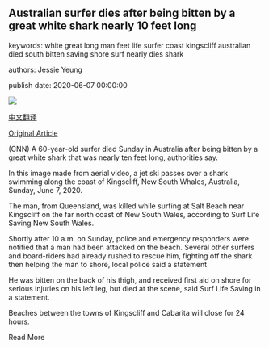 ## Australian surfer dies after being bitten by a great white shark nearly 10 feet long

keywords: white great long man feet life surfer coast kingscliff australian died south bitten saving shore surf nearly dies shark

authors: Jessie Yeung

publish date: 2020-06-07 00:00:00

![](https://cdn.cnn.com/cnnnext/dam/assets/200607021400-shark-attack-nsw-0607-super-tease.jpg)

[中文翻译](Australian%20surfer%20dies%20after%20being%20bitten%20by%20a%20great%20white%20shark%20nearly%2010%20feet%20long_zh.md)

[Original Article](https://edition.cnn.com/2020/06/07/australia/australia-man-died-shark-bite-intl-hnk-scli/index.html)

(CNN) A 60-year-old surfer died Sunday in Australia after being bitten by a great white shark that was nearly ten feet long, authorities say.

In this image made from aerial video, a jet ski passes over a shark swimming along the coast of Kingscliff, New South Whales, Australia, Sunday, June 7, 2020.

The man, from Queensland, was killed while surfing at Salt Beach near Kingscliff on the far north coast of New South Wales, according to Surf Life Saving New South Wales.

Shortly after 10 a.m. on Sunday, police and emergency responders were notified that a man had been attacked on the beach. Several other surfers and board-riders had already rushed to rescue him, fighting off the shark then helping the man to shore, local police said a statement

He was bitten on the back of his thigh, and received first aid on shore for serious injuries on his left leg, but died at the scene, said Surf Life Saving in a statement.

Beaches between the towns of Kingscliff and Cabarita will close for 24 hours.

Read More